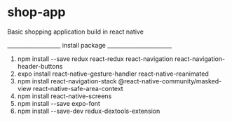 # shop-app
Basic shopping application build in react native

___________________ install package _______________________

1. npm install --save redux react-redux react-navigation react-navigation-header-buttons
2. expo install react-native-gesture-handler react-native-reanimated
3. npm install react-navigation-stack @react-native-community/masked-view react-native-safe-area-context
4. npm install react-native-screens
5. npm install --save expo-font
6. npm install --save-dev redux-dextools-extension
